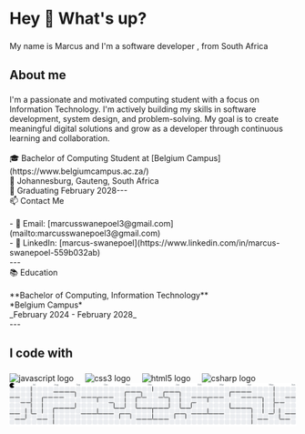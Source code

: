 <h1 align="left">Hey 👋 What's up?</h1>

###

<p align="left">My name is Marcus and I'm a software developer , from South Africa</p>

###

<h2 align="left">About me</h2>

###

<p align="left">I'm a passionate and motivated computing student with a focus on Information Technology. I'm actively building my skills in software development, system design, and problem-solving. My goal is to create meaningful digital solutions and grow as a developer through continuous learning and collaboration.<br><br>🎓 Bachelor of Computing Student at [Belgium Campus](https://www.belgiumcampus.ac.za/) <br>📍 Johannesburg, Gauteng, South Africa  <br>📅 Graduating February 2028---<br>📫 Contact Me<br><br>- 📧 Email: [marcusswanepoel3@gmail.com](mailto:marcusswanepoel3@gmail.com)  <br>- 🔗 LinkedIn: [marcus-swanepoel](https://www.linkedin.com/in/marcus-swanepoel-559b032ab) <br>---<br>📚 Education<br><br>**Bachelor of Computing, Information Technology**  <br>*Belgium Campus*  <br>_February 2024 - February 2028_<br>---</p>

###

<h2 align="left">I code with</h2>

###

<div align="left">
  <img src="https://cdn.jsdelivr.net/gh/devicons/devicon/icons/javascript/javascript-original.svg" height="40" alt="javascript logo"  />
  <img width="12" />
  <img src="https://cdn.jsdelivr.net/gh/devicons/devicon/icons/css3/css3-original.svg" height="40" alt="css3 logo"  />
  <img width="12" />
  <img src="https://cdn.jsdelivr.net/gh/devicons/devicon/icons/html5/html5-original.svg" height="40" alt="html5 logo"  />
  <img width="12" />
  <img src="https://cdn.jsdelivr.net/gh/devicons/devicon/icons/csharp/csharp-original.svg" height="40" alt="csharp logo"  />
</div>

<picture>
  <source media="(prefers-color-scheme: dark)" srcset="https://raw.githubusercontent.com/MAxisauruss/MAxisauruss/output/pacman-contribution-graph-dark.svg">
  <source media="(prefers-color-scheme: light)" srcset="https://raw.githubusercontent.com/MAxisauruss/MAxisauruss/output/pacman-contribution-graph.svg">
  <img alt="pacman contribution graph" src="https://raw.githubusercontent.com/MAxisauruss/MAxisauruss/output/pacman-contribution-graph.svg">
</picture>

###
